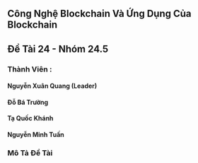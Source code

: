 ## Công Nghệ Blockchain Và Ứng Dụng Của Blockchain
## Đề Tài 24 - Nhóm 24.5
### Thành Viên :
#### Nguyễn Xuân Quang (Leader)
#### Đỗ Bá Trường
#### Tạ Quốc Khánh
#### Nguyễn Minh Tuấn
### Mô Tả Đề Tài
